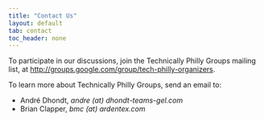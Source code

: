 ```yaml
---
title: "Contact Us"
layout: default
tab: contact
toc_header: none
---
```


To participate in our discussions, join the Technically Philly Groups mailing
list, at <http://groups.google.com/group/tech-philly-organizers>.

To learn more about Technically Philly Groups, send an email to:

* André Dhondt, *andre (at) dhondt-teams-gel.com*
* Brian Clapper, *bmc (at) ardentex.com*
